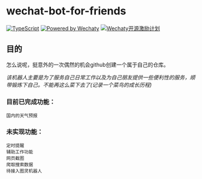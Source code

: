 # wechat-bot-for-friends

[![TypeScript](https://img.shields.io/badge/%3C%2F%3E-TypeScript-blue.svg)](https://www.typescriptlang.org/)
[![Powered by Wechaty](https://img.shields.io/badge/Powered%20By-Wechaty-green.svg)](https://github.com/chatie/wechaty)
[![Wechaty开源激励计划](https://img.shields.io/badge/Wechaty-开源激励计划-green.svg)](https://github.com/juzibot/Welcome/wiki/Everything-about-Wechaty)

## 目的
怎么说呢，挺意外的一次偶然的机会github创建一个属于自己的仓库。

*该机器人主要是为了服务自己日常工作以及为自己朋友提供一些便利性的服务，顺带锻炼下自己。不能再这么菜下去了(记录一个菜鸟的成长历程)*


### 目前已完成功能：
    国内的天气预报

### 未实现功能：
    定时提醒
    辅助工作功能
    网页截图
    爬取搜索数据
    待接入图灵机器人